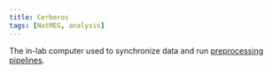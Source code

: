 ```yaml
---
title: Cerberos
tags: [NatMEG, analysis]
---
```


The in-lab computer used to synchronize data and run [preprocessing pipelines](../preprocessing/pipeline.md).
